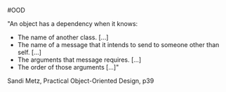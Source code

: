 #OOD

"An object has a dependency when it knows:
- The name of another class. [...]
- The name of a message that it intends to send to someone other than self. [...]
- The arguments that message requires. [...]
- The order of those arguments [...]"

Sandi Metz, Practical Object-Oriented Design, p39
